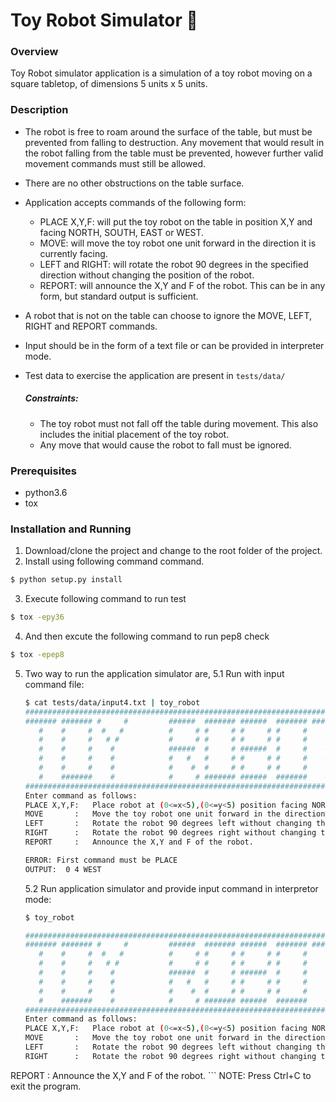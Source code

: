 # Toy Robot Simulator 🤖
### Overview
Toy Robot simulator application is a simulation of a toy robot moving on a square tabletop, of dimensions 5 units x 5 units.

### Description
- The robot is free to roam around the surface of the table, but must be prevented from falling to destruction. Any movement that would result in the robot falling from the table must be prevented, however further valid movement commands must still be allowed.
- There are no other obstructions on the table surface.
- Application accepts commands of the following form:
    - PLACE X,Y,F: will put the toy robot on the table in position X,Y and facing NORTH, SOUTH, EAST or WEST.
    - MOVE: will move the toy robot one unit forward in the direction it is currently facing.
    - LEFT and RIGHT: will rotate the robot 90 degrees in the specified direction without changing the position of the robot.
    - REPORT: will announce the X,Y and F of the robot. This can be in any form, but standard output is sufficient.
- A robot that is not on the table can choose to ignore the MOVE, LEFT, RIGHT
  and REPORT commands.
- Input should be in the form of a text file or can be provided in interpreter mode.
- Test data to exercise the application are present in `tests/data/`
 
    ##### Constraints:

    - The toy robot must not fall off the table during movement. This also includes the initial placement of the toy robot.
    - Any move that would cause the robot to fall must be ignored.
### Prerequisites
- python3.6
- tox
### Installation and Running

1. Download/clone the project and change to the root folder of the project.
2. Install using following command command.
```sh
$ python setup.py install
```
3. Execute following command to run test
```sh
$ tox -epy36
```
4. And then excute the following command to run pep8 check
 ```sh
$ tox -epep8
```
5. Two way to run the application simulator are,
    5.1 Run with input command file:
    ```sh
    $ cat tests/data/input4.txt | toy_robot
    #######################################################################
    ####### ####### #     #         ######  ####### ######  ####### #######
       #    #     #  #   #          #     # #     # #     # #     #    #
       #    #     #   # #           #     # #     # #     # #     #    #
       #    #     #    #            ######  #     # ######  #     #    #
       #    #     #    #            #   #   #     # #     # #     #    #
       #    #     #    #            #    #  #     # #     # #     #    #
       #    #######    #            #     # ####### ######  #######    #
    #######################################################################
    Enter command as follows:
    PLACE X,Y,F:   Place robot at (0<=x<5),(0<=y<5) position facing NORTH, EAST, SOUTH or WEST. Example: PLACE 3,4,WEST
    MOVE       :   Move the toy robot one unit forward in the direction it is currently facing.
    LEFT       :   Rotate the robot 90 degrees left without changing the position of the robot.
    RIGHT      :   Rotate the robot 90 degrees right without changing the position of the robot.
    REPORT     :   Announce the X,Y and F of the robot.
    
    ERROR: First command must be PLACE
    OUTPUT:  0 4 WEST
    ```
    5.2 Run application simulator and provide input command in interpretor mode:
    ```sh
    $ toy_robot

    #######################################################################
    ####### ####### #     #         ######  ####### ######  ####### #######
       #    #     #  #   #          #     # #     # #     # #     #    #
       #    #     #   # #           #     # #     # #     # #     #    #
       #    #     #    #            ######  #     # ######  #     #    #
       #    #     #    #            #   #   #     # #     # #     #    #
       #    #     #    #            #    #  #     # #     # #     #    #
       #    #######    #            #     # ####### ######  #######    #
    #######################################################################
    Enter command as follows:
    PLACE X,Y,F:   Place robot at (0<=x<5),(0<=y<5) position facing NORTH, EAST, SOUTH or WEST. Example: PLACE 3,4,WEST
    MOVE       :   Move the toy robot one unit forward in the direction it is currently facing.
    LEFT       :   Rotate the robot 90 degrees left without changing the position of the robot.
    RIGHT      :   Rotate the robot 90 degrees right without changing the position of the robot.
REPORT     :   Announce the X,Y and F of the robot.
    ```
    NOTE: Press Ctrl+C to exit the program.
    




